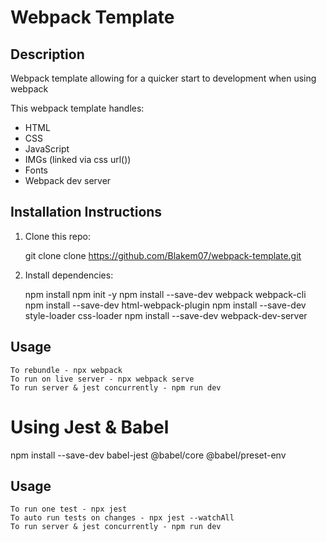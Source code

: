 # Webpack Template

## Description

Webpack template allowing for a quicker start to development when using webpack

This webpack template handles:

- HTML
- CSS
- JavaScript
- IMGs (linked via css url())
- Fonts
- Webpack dev server

## Installation Instructions

1. Clone this repo:

   git clone clone https://github.com/Blakem07/webpack-template.git

2. Install dependencies:

   npm install
   npm init -y
   npm install --save-dev webpack webpack-cli
   npm install --save-dev html-webpack-plugin
   npm install --save-dev style-loader css-loader
   npm install --save-dev webpack-dev-server

## Usage

    To rebundle - npx webpack
    To run on live server - npx webpack serve
    To run server & jest concurrently - npm run dev

# Using Jest & Babel

npm install --save-dev babel-jest @babel/core @babel/preset-env

## Usage

    To run one test - npx jest
    To auto run tests on changes - npx jest --watchAll
    To run server & jest concurrently - npm run dev
